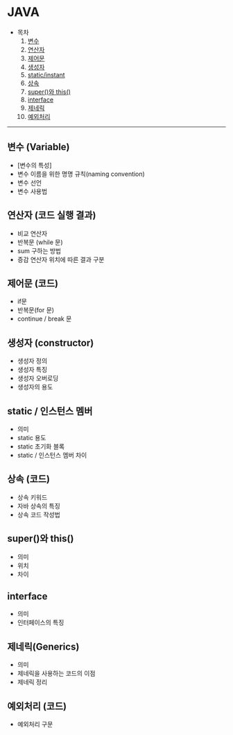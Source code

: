 # JAVA
* 목차
    1. [변수](#변수-variable)
    2. [연산자](#연산자-코드-실행-결과)
    3. [제어문](#제어문-코드)
    4. [생성자](#생성자-constructor)
    6. [static/instant](#static--인스턴스-멤버)
    7. [상속](#상속-코드)
    5. [super()와 this()](#super와-this)
    7. [interface](#interface)
    8. [제네릭](#제네릭generics)
    10. [예외처리](#예외처리-코드)

---

## 변수 (Variable)
* [변수의 특성]
* 변수 이름을 위한 명명 규칙(naming convention)
* 변수 선언
* 변수 사용법


## 연산자 (코드 실행 결과)
- 비교 연산자
- 반복문 (while 문)
- sum 구하는 방법
- 증감 연산자 위치에 따른 결과 구분


## 제어문 (코드)
- if문
- 반복문(for 문)
- continue / break 문


## 생성자 (constructor)
- 생성자 정의
- 생성자 특징
- 생성자 오버로딩
- 생성자의 용도



## static / 인스턴스 멤버
- 의미
- static 용도
- static 초기화 블록
- static / 인스턴스 멤버 차이



## 상속 (코드)
- 상속 키워드
- 자바 상속의 특징
- 상속 코드 작성법


## super()와 this()
- 의미
- 위치
- 차이


## interface
- 의미
- 인터페이스의 특징


## 제네릭(Generics)
- 의미
- 제네릭을 사용하는 코드의 이점
- 제네릭 정리


## 예외처리 (코드)
- 예외처리 구문
